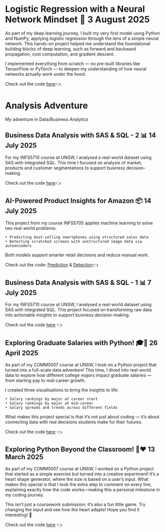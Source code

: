 # Logistic Regression with a Neural Network Mindset 🤖 3 August 2025

As part of my deep learning journey, I built my very first model using Python and NumPy, applying logistic regression through the lens of a simple neural network. This hands-on project helped me understand the foundational building blocks of deep learning, such as forward and backward propagation, cost computation, and gradient descent.

I implemented everything from scratch — no pre-built libraries like TensorFlow or PyTorch — to deepen my understanding of how neural networks actually work under the hood.

Check out the code [here](https://github.com/dominikx93/analysis-adventure/blob/main/Logistic_Regression_with_a_Neural_Network_mindset.ipynb)👈

# Analysis Adventure
My adventure in Data/Business Analytics

## Business Data Analysis with SAS & SQL - 2 📊 14 July 2025
For my INFS5710 course at UNSW, I analysed a real-world dataset using SAS with integrated SQL. This time I focused on analysis of market, products and customer segmentations to support business decision-making. 

Check out the code [here](https://github.com/dominikx93/analysis-adventure/blob/main/LaNew25_Analysis_2.sas)👈

## AI-Powered Product Insights for Amazon 📦 14 July 2025
This project from my course INFS5705 applies machine learning to solve two real-world problems:

	• Predicting best-selling smartphones using structured sales data
	• Detecting scratched screens with unstructured image data via autoencoders

Both models support smarter retail decisions and reduce manual work.

Check out the code: [Prediction](https://github.com/dominikx93/analysis-adventure/blob/main/MachineLearning_StructuredData.ipynb) & [Detection](https://github.com/dominikx93/analysis-adventure/blob/main/MachineLearning_UnstructuredData.ipynb)👈

## Business Data Analysis with SAS & SQL - 1 📊 7 July 2025
For my INFS5710 course at UNSW, I analysed a real-world dataset using SAS with integrated SQL. This project focused on transforming raw data into actionable insights to support business decision-making. 

Check out the code [here](https://github.com/dominikx93/analysis-adventure/blob/main/LaNew25_Analysis_1.sas) 👈

## Exploring Graduate Salaries with Python! 🎓🐍 26 April 2025
As part of my COMM5007 course at UNSW, I took on a Python project that turned into a full-scale data adventure! This time, I dived into real-world data to explore how different college majors impact graduate salaries — from starting pay to mid-career growth.

I created three visualisations to bring the insights to life:

	• Salary rankings by major at career start
	• Salary rankings by major at mid-career
	• Salary spreads and trends across different fields

What makes this project special is that it’s not just about coding — it’s about connecting data with real decisions students make for their futures. 

Check out the code [here](https://github.com/dominikx93/analysis-adventure/blob/main/Graduates_Income_byMajor_Visualisation.ipynb) 👈

## Exploring Python Beyond the Classroom! 🐍❤️ 13 March 2025
As part of my COMM5007 course at UNSW, I worked on a Python project that started as a simple exercise but turned into a creative experiment! It’s a heart shape generator, where the size is based on a user’s input. What makes this special is that I took the extra step to comment on every line, explaining exactly how the code works—making this a personal milestone in my coding journey. 

This isn’t just a coursework submission; it’s also a fun little game. Try changing the input and see how the heart adapts! Hope you find it interesting! 🚀 

Check out the code [here](https://github.com/dominikx93/analysis-adventure/blob/main/HeartShape.ipynb) 👈
